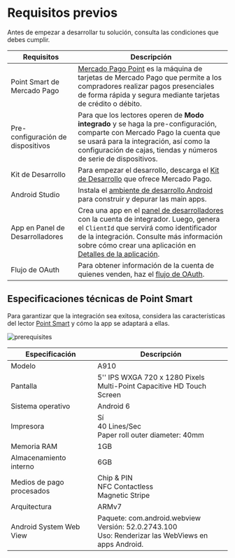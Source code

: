 # Requisitos previos

Antes de empezar a desarrollar tu solución, consulta las condiciones que debes cumplir.

| Requisitos | Descripción |
|---|---|
| Point Smart de Mercado Pago | [Mercado Pago Point](/developers/es/docs/mp-point/landing) es la máquina de tarjetas de Mercado Pago que permite a los compradores realizar pagos presenciales de forma rápida y segura mediante tarjetas de crédito o débito.|
| Pre-configuración de dispositivos | Para que los lectores operen de **Modo integrado** y se haga la  pre-configuración, comparte con Mercado Pago la cuenta que se usará para la integración, así como la configuración de cajas, tiendas y números de serie de dispositivos. |
|Kit de Desarrollo | Para empezar el desarrollo, descarga el [Kit de Desarrollo](https://github.com/mercadolibre/point-mainapp-demo-android) que ofrece Mercado Pago. |
|Android Studio | Instala el [ambiente de desarrollo Android](https://developer.android.com/studio) para construir y depurar las main apps. |
|App en Panel de Desarrolladores | Crea una app en el [panel de desarrolladores](/developers/panel/app) con la cuenta de integrador. Luego, genera el `ClientId` que servirá como identificador de la integración. Consulte más información sobre cómo crear una aplicación en [Detalles de la aplicación](/developers/es/docs/main-apps/additional-content/your-integrations/application-details). |
|Flujo de OAuth | Para obtener información de la cuenta de quienes venden, haz el [flujo de OAuth](/developers/es/docs/main-apps/additional-content/security/oauth/introduction). |

## Especificaciones técnicas de Point Smart

Para garantizar que la integración sea exitosa, considera las características del lector [Point Smart](/developers/es/docs/mp-point/landing) y cómo la app se adaptará a ellas.

![prerequisites](/main-apps/prerequisites-all.png)

| Especificación | Descripción |
|---|---|
|Modelo|A910|
|Pantalla| 5'' IPS WXGA 720 x 1280 Pixels <br> Multi-Point Capacitive HD Touch Screen |
|Sistema operativo|Android 6|
|Impresora|Sí <br> 40 Lines/Sec <br> Paper roll outer diameter: 40mm |
|Memoria RAM|1GB|
|Almacenamiento interno|6GB|
|Medios de pago procesados|Chip & PIN <br> NFC Contactless <br> Magnetic Stripe|
|Arquitectura|ARMv7|
|Android System Web View|Paquete: com.android.webview <br> Versión: 52.0.2743.100 <br> Uso: Renderizar las WebViews en apps Android.|
